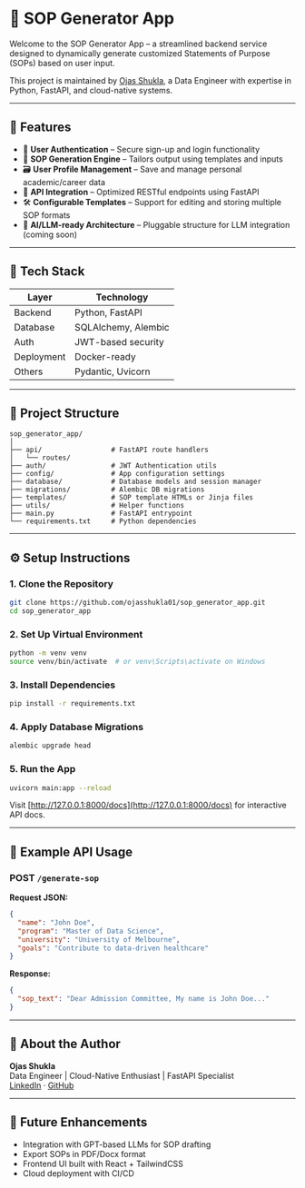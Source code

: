 # 📝 SOP Generator App

Welcome to the SOP Generator App – a streamlined backend service designed to dynamically generate customized Statements of Purpose (SOPs) based on user input.

This project is maintained by [Ojas Shukla](https://github.com/ojasshukla01), a Data Engineer with expertise in Python, FastAPI, and cloud-native systems.

---

## 🚀 Features

- 🔐 **User Authentication** – Secure sign-up and login functionality
- 📄 **SOP Generation Engine** – Tailors output using templates and inputs
- 🗃️ **User Profile Management** – Save and manage personal academic/career data
- 🔄 **API Integration** – Optimized RESTful endpoints using FastAPI
- 🛠️ **Configurable Templates** – Support for editing and storing multiple SOP formats
- 🧠 **AI/LLM-ready Architecture** – Pluggable structure for LLM integration (coming soon)

---

## 🧰 Tech Stack

| Layer        | Technology         |
|--------------|--------------------|
| Backend      | Python, FastAPI     |
| Database     | SQLAlchemy, Alembic |
| Auth         | JWT-based security  |
| Deployment   | Docker-ready        |
| Others       | Pydantic, Uvicorn   |

---

## 📁 Project Structure

```
sop_generator_app/
│
├── api/                 # FastAPI route handlers
│   └── routes/
├── auth/                # JWT Authentication utils
├── config/              # App configuration settings
├── database/            # Database models and session manager
├── migrations/          # Alembic DB migrations
├── templates/           # SOP template HTMLs or Jinja files
├── utils/               # Helper functions
├── main.py              # FastAPI entrypoint
└── requirements.txt     # Python dependencies
```

---

## ⚙️ Setup Instructions

### 1. Clone the Repository

```bash
git clone https://github.com/ojasshukla01/sop_generator_app.git
cd sop_generator_app
```

### 2. Set Up Virtual Environment

```bash
python -m venv venv
source venv/bin/activate  # or venv\Scripts\activate on Windows
```

### 3. Install Dependencies

```bash
pip install -r requirements.txt
```

### 4. Apply Database Migrations

```bash
alembic upgrade head
```

### 5. Run the App

```bash
uvicorn main:app --reload
```

Visit [http://127.0.0.1:8000/docs](http://127.0.0.1:8000/docs) for interactive API docs.

---

## 🧪 Example API Usage

### POST `/generate-sop`

**Request JSON:**
```json
{
  "name": "John Doe",
  "program": "Master of Data Science",
  "university": "University of Melbourne",
  "goals": "Contribute to data-driven healthcare"
}
```

**Response:**
```json
{
  "sop_text": "Dear Admission Committee, My name is John Doe..."
}
```

---

## 👤 About the Author

**Ojas Shukla**  
Data Engineer | Cloud-Native Enthusiast | FastAPI Specialist  
[LinkedIn](https://linkedin.com/in/ojasshukla01) · [GitHub](https://github.com/ojasshukla01)

---


## 📌 Future Enhancements

- Integration with GPT-based LLMs for SOP drafting
- Export SOPs in PDF/Docx format
- Frontend UI built with React + TailwindCSS
- Cloud deployment with CI/CD
